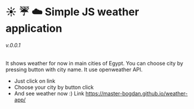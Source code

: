 :sunny: :umbrella: :cloud: Simple JS weather application
================
###### v.0.0.1
It shows weather for now in main cities of Egypt. You can choose city by pressing button with city name. It use openweather API.
- Just click on link
- Choose your city by button click
- And see weather now :)
Link https://master-bogdan.github.io/weather-app/
